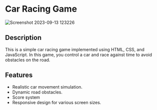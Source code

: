 

# Car Racing Game

![Screenshot 2023-09-13 123226](https://github.com/bhaskar-bhandari/CarRacing/assets/115574035/079e6565-7ca1-4cbe-a8f7-5388928e1f02)

## Description

This is a simple car racing game implemented using HTML, CSS, and JavaScript. In this game, you control a car and race against time to avoid obstacles on the road.

## Features

- Realistic car movement simulation.
- Dynamic road obstacles.
- Score system 
- Responsive design for various screen sizes.
